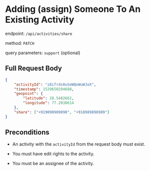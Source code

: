 # Adding (assign) Someone To An Existing Activity

endpoint: `/api/activities/share`

method: `PATCH`

query parameters: `support` (optional)

## Full Request Body

```json
{
    "activityId": "z8ifrds0uSeWQoWuWJoX",
    "timestamp": 1529650294688,
    "geopoint": {
        "latitude": 28.5482662,
        "longitude": 77.2030614
    },
    "share": ["+919090909090", "+918989898989"]
}
```

## Preconditions

* An activity with the `activityId` from the request body must exist.

* You must have edit rights to the activity.

* You must be an assignee of the activity.
